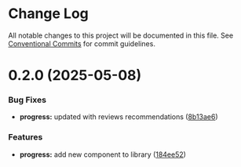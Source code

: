 # Change Log

All notable changes to this project will be documented in this file.
See [Conventional Commits](https://conventionalcommits.org) for commit guidelines.

# 0.2.0 (2025-05-08)


### Bug Fixes

* **progress:** updated with reviews recommendations ([8b13ae6](https://github.com/Flash-Global66/global-design-system/commit/8b13ae66c049f7b131ce46780e15e40aeb7587b4))


### Features

* **progress:** add new component to library ([184ee52](https://github.com/Flash-Global66/global-design-system/commit/184ee52dc2ed3ad36c17bef69782d964785628da))
